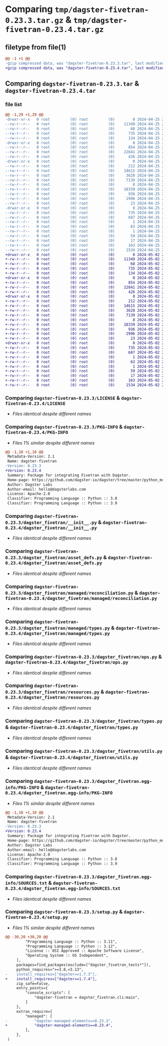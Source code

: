 # Comparing `tmp/dagster-fivetran-0.23.3.tar.gz` & `tmp/dagster-fivetran-0.23.4.tar.gz`

## filetype from file(1)

```diff
@@ -1 +1 @@
-gzip compressed data, was "dagster-fivetran-0.23.3.tar", last modified: Thu Apr 25 20:15:32 2024, max compression
+gzip compressed data, was "dagster-fivetran-0.23.4.tar", last modified: Thu May  2 20:39:44 2024, max compression
```

## Comparing `dagster-fivetran-0.23.3.tar` & `dagster-fivetran-0.23.4.tar`

### file list

```diff
@@ -1,29 +1,29 @@
-drwxr-xr-x   0 root         (0) root         (0)        0 2024-04-25 20:15:32.524715 dagster-fivetran-0.23.3/
--rw-r--r--   0 root         (0) root         (0)    11349 2024-04-25 20:08:31.000000 dagster-fivetran-0.23.3/LICENSE
--rw-r--r--   0 root         (0) root         (0)       68 2024-04-25 20:08:31.000000 dagster-fivetran-0.23.3/MANIFEST.in
--rw-r--r--   0 root         (0) root         (0)      735 2024-04-25 20:15:32.524715 dagster-fivetran-0.23.3/PKG-INFO
--rw-r--r--   0 root         (0) root         (0)      134 2024-04-25 20:08:31.000000 dagster-fivetran-0.23.3/README.md
-drwxr-xr-x   0 root         (0) root         (0)        0 2024-04-25 20:15:32.520715 dagster-fivetran-0.23.3/dagster_fivetran/
--rw-r--r--   0 root         (0) root         (0)      854 2024-04-25 20:08:31.000000 dagster-fivetran-0.23.3/dagster_fivetran/__init__.py
--rw-r--r--   0 root         (0) root         (0)    22841 2024-04-25 20:08:31.000000 dagster-fivetran-0.23.3/dagster_fivetran/asset_defs.py
--rw-r--r--   0 root         (0) root         (0)      426 2024-04-25 20:08:31.000000 dagster-fivetran-0.23.3/dagster_fivetran/cli.py
-drwxr-xr-x   0 root         (0) root         (0)        0 2024-04-25 20:15:32.524715 dagster-fivetran-0.23.3/dagster_fivetran/managed/
--rw-r--r--   0 root         (0) root         (0)      212 2024-04-25 20:08:31.000000 dagster-fivetran-0.23.3/dagster_fivetran/managed/__init__.py
--rw-r--r--   0 root         (0) root         (0)    14615 2024-04-25 20:08:31.000000 dagster-fivetran-0.23.3/dagster_fivetran/managed/reconciliation.py
--rw-r--r--   0 root         (0) root         (0)     3628 2024-04-25 20:08:31.000000 dagster-fivetran-0.23.3/dagster_fivetran/managed/types.py
--rw-r--r--   0 root         (0) root         (0)     7139 2024-04-25 20:08:31.000000 dagster-fivetran-0.23.3/dagster_fivetran/ops.py
--rw-r--r--   0 root         (0) root         (0)        8 2024-04-25 20:08:31.000000 dagster-fivetran-0.23.3/dagster_fivetran/py.typed
--rw-r--r--   0 root         (0) root         (0)    18339 2024-04-25 20:08:31.000000 dagster-fivetran-0.23.3/dagster_fivetran/resources.py
--rw-r--r--   0 root         (0) root         (0)      936 2024-04-25 20:08:31.000000 dagster-fivetran-0.23.3/dagster_fivetran/types.py
--rw-r--r--   0 root         (0) root         (0)     2996 2024-04-25 20:08:31.000000 dagster-fivetran-0.23.3/dagster_fivetran/utils.py
--rw-r--r--   0 root         (0) root         (0)       23 2024-04-25 20:08:31.000000 dagster-fivetran-0.23.3/dagster_fivetran/version.py
-drwxr-xr-x   0 root         (0) root         (0)        0 2024-04-25 20:15:32.524715 dagster-fivetran-0.23.3/dagster_fivetran.egg-info/
--rw-r--r--   0 root         (0) root         (0)      735 2024-04-25 20:15:32.000000 dagster-fivetran-0.23.3/dagster_fivetran.egg-info/PKG-INFO
--rw-r--r--   0 root         (0) root         (0)      687 2024-04-25 20:15:32.000000 dagster-fivetran-0.23.3/dagster_fivetran.egg-info/SOURCES.txt
--rw-r--r--   0 root         (0) root         (0)        1 2024-04-25 20:15:32.000000 dagster-fivetran-0.23.3/dagster_fivetran.egg-info/dependency_links.txt
--rw-r--r--   0 root         (0) root         (0)       63 2024-04-25 20:15:32.000000 dagster-fivetran-0.23.3/dagster_fivetran.egg-info/entry_points.txt
--rw-r--r--   0 root         (0) root         (0)        1 2024-04-25 20:15:32.000000 dagster-fivetran-0.23.3/dagster_fivetran.egg-info/not-zip-safe
--rw-r--r--   0 root         (0) root         (0)       59 2024-04-25 20:15:32.000000 dagster-fivetran-0.23.3/dagster_fivetran.egg-info/requires.txt
--rw-r--r--   0 root         (0) root         (0)       17 2024-04-25 20:15:32.000000 dagster-fivetran-0.23.3/dagster_fivetran.egg-info/top_level.txt
--rw-r--r--   0 root         (0) root         (0)      163 2024-04-25 20:15:32.524715 dagster-fivetran-0.23.3/setup.cfg
--rw-r--r--   0 root         (0) root         (0)     1534 2024-04-25 20:08:31.000000 dagster-fivetran-0.23.3/setup.py
+drwxr-xr-x   0 root         (0) root         (0)        0 2024-05-02 20:39:44.921058 dagster-fivetran-0.23.4/
+-rw-r--r--   0 root         (0) root         (0)    11349 2024-05-02 20:31:41.000000 dagster-fivetran-0.23.4/LICENSE
+-rw-r--r--   0 root         (0) root         (0)       68 2024-05-02 20:31:41.000000 dagster-fivetran-0.23.4/MANIFEST.in
+-rw-r--r--   0 root         (0) root         (0)      735 2024-05-02 20:39:44.921058 dagster-fivetran-0.23.4/PKG-INFO
+-rw-r--r--   0 root         (0) root         (0)      134 2024-05-02 20:31:41.000000 dagster-fivetran-0.23.4/README.md
+drwxr-xr-x   0 root         (0) root         (0)        0 2024-05-02 20:39:44.917058 dagster-fivetran-0.23.4/dagster_fivetran/
+-rw-r--r--   0 root         (0) root         (0)      854 2024-05-02 20:31:41.000000 dagster-fivetran-0.23.4/dagster_fivetran/__init__.py
+-rw-r--r--   0 root         (0) root         (0)    22841 2024-05-02 20:31:41.000000 dagster-fivetran-0.23.4/dagster_fivetran/asset_defs.py
+-rw-r--r--   0 root         (0) root         (0)      426 2024-05-02 20:31:41.000000 dagster-fivetran-0.23.4/dagster_fivetran/cli.py
+drwxr-xr-x   0 root         (0) root         (0)        0 2024-05-02 20:39:44.917058 dagster-fivetran-0.23.4/dagster_fivetran/managed/
+-rw-r--r--   0 root         (0) root         (0)      212 2024-05-02 20:31:41.000000 dagster-fivetran-0.23.4/dagster_fivetran/managed/__init__.py
+-rw-r--r--   0 root         (0) root         (0)    14615 2024-05-02 20:31:41.000000 dagster-fivetran-0.23.4/dagster_fivetran/managed/reconciliation.py
+-rw-r--r--   0 root         (0) root         (0)     3628 2024-05-02 20:31:41.000000 dagster-fivetran-0.23.4/dagster_fivetran/managed/types.py
+-rw-r--r--   0 root         (0) root         (0)     7139 2024-05-02 20:31:41.000000 dagster-fivetran-0.23.4/dagster_fivetran/ops.py
+-rw-r--r--   0 root         (0) root         (0)        8 2024-05-02 20:31:41.000000 dagster-fivetran-0.23.4/dagster_fivetran/py.typed
+-rw-r--r--   0 root         (0) root         (0)    18339 2024-05-02 20:31:41.000000 dagster-fivetran-0.23.4/dagster_fivetran/resources.py
+-rw-r--r--   0 root         (0) root         (0)      936 2024-05-02 20:31:41.000000 dagster-fivetran-0.23.4/dagster_fivetran/types.py
+-rw-r--r--   0 root         (0) root         (0)     2996 2024-05-02 20:31:41.000000 dagster-fivetran-0.23.4/dagster_fivetran/utils.py
+-rw-r--r--   0 root         (0) root         (0)       23 2024-05-02 20:31:41.000000 dagster-fivetran-0.23.4/dagster_fivetran/version.py
+drwxr-xr-x   0 root         (0) root         (0)        0 2024-05-02 20:39:44.917058 dagster-fivetran-0.23.4/dagster_fivetran.egg-info/
+-rw-r--r--   0 root         (0) root         (0)      735 2024-05-02 20:39:44.000000 dagster-fivetran-0.23.4/dagster_fivetran.egg-info/PKG-INFO
+-rw-r--r--   0 root         (0) root         (0)      687 2024-05-02 20:39:44.000000 dagster-fivetran-0.23.4/dagster_fivetran.egg-info/SOURCES.txt
+-rw-r--r--   0 root         (0) root         (0)        1 2024-05-02 20:39:44.000000 dagster-fivetran-0.23.4/dagster_fivetran.egg-info/dependency_links.txt
+-rw-r--r--   0 root         (0) root         (0)       63 2024-05-02 20:39:44.000000 dagster-fivetran-0.23.4/dagster_fivetran.egg-info/entry_points.txt
+-rw-r--r--   0 root         (0) root         (0)        1 2024-05-02 20:39:44.000000 dagster-fivetran-0.23.4/dagster_fivetran.egg-info/not-zip-safe
+-rw-r--r--   0 root         (0) root         (0)       59 2024-05-02 20:39:44.000000 dagster-fivetran-0.23.4/dagster_fivetran.egg-info/requires.txt
+-rw-r--r--   0 root         (0) root         (0)       17 2024-05-02 20:39:44.000000 dagster-fivetran-0.23.4/dagster_fivetran.egg-info/top_level.txt
+-rw-r--r--   0 root         (0) root         (0)      163 2024-05-02 20:39:44.921058 dagster-fivetran-0.23.4/setup.cfg
+-rw-r--r--   0 root         (0) root         (0)     1534 2024-05-02 20:31:41.000000 dagster-fivetran-0.23.4/setup.py
```

### Comparing `dagster-fivetran-0.23.3/LICENSE` & `dagster-fivetran-0.23.4/LICENSE`

 * *Files identical despite different names*

### Comparing `dagster-fivetran-0.23.3/PKG-INFO` & `dagster-fivetran-0.23.4/PKG-INFO`

 * *Files 1% similar despite different names*

```diff
@@ -1,10 +1,10 @@
 Metadata-Version: 2.1
 Name: dagster-fivetran
-Version: 0.23.3
+Version: 0.23.4
 Summary: Package for integrating Fivetran with Dagster.
 Home-page: https://github.com/dagster-io/dagster/tree/master/python_modules/libraries/dagster-fivetran
 Author: Dagster Labs
 Author-email: hello@dagsterlabs.com
 License: Apache-2.0
 Classifier: Programming Language :: Python :: 3.8
 Classifier: Programming Language :: Python :: 3.9
```

### Comparing `dagster-fivetran-0.23.3/dagster_fivetran/__init__.py` & `dagster-fivetran-0.23.4/dagster_fivetran/__init__.py`

 * *Files identical despite different names*

### Comparing `dagster-fivetran-0.23.3/dagster_fivetran/asset_defs.py` & `dagster-fivetran-0.23.4/dagster_fivetran/asset_defs.py`

 * *Files identical despite different names*

### Comparing `dagster-fivetran-0.23.3/dagster_fivetran/managed/reconciliation.py` & `dagster-fivetran-0.23.4/dagster_fivetran/managed/reconciliation.py`

 * *Files identical despite different names*

### Comparing `dagster-fivetran-0.23.3/dagster_fivetran/managed/types.py` & `dagster-fivetran-0.23.4/dagster_fivetran/managed/types.py`

 * *Files identical despite different names*

### Comparing `dagster-fivetran-0.23.3/dagster_fivetran/ops.py` & `dagster-fivetran-0.23.4/dagster_fivetran/ops.py`

 * *Files identical despite different names*

### Comparing `dagster-fivetran-0.23.3/dagster_fivetran/resources.py` & `dagster-fivetran-0.23.4/dagster_fivetran/resources.py`

 * *Files identical despite different names*

### Comparing `dagster-fivetran-0.23.3/dagster_fivetran/types.py` & `dagster-fivetran-0.23.4/dagster_fivetran/types.py`

 * *Files identical despite different names*

### Comparing `dagster-fivetran-0.23.3/dagster_fivetran/utils.py` & `dagster-fivetran-0.23.4/dagster_fivetran/utils.py`

 * *Files identical despite different names*

### Comparing `dagster-fivetran-0.23.3/dagster_fivetran.egg-info/PKG-INFO` & `dagster-fivetran-0.23.4/dagster_fivetran.egg-info/PKG-INFO`

 * *Files 1% similar despite different names*

```diff
@@ -1,10 +1,10 @@
 Metadata-Version: 2.1
 Name: dagster-fivetran
-Version: 0.23.3
+Version: 0.23.4
 Summary: Package for integrating Fivetran with Dagster.
 Home-page: https://github.com/dagster-io/dagster/tree/master/python_modules/libraries/dagster-fivetran
 Author: Dagster Labs
 Author-email: hello@dagsterlabs.com
 License: Apache-2.0
 Classifier: Programming Language :: Python :: 3.8
 Classifier: Programming Language :: Python :: 3.9
```

### Comparing `dagster-fivetran-0.23.3/dagster_fivetran.egg-info/SOURCES.txt` & `dagster-fivetran-0.23.4/dagster_fivetran.egg-info/SOURCES.txt`

 * *Files identical despite different names*

### Comparing `dagster-fivetran-0.23.3/setup.py` & `dagster-fivetran-0.23.4/setup.py`

 * *Files 1% similar despite different names*

```diff
@@ -30,20 +30,20 @@
         "Programming Language :: Python :: 3.11",
         "Programming Language :: Python :: 3.12",
         "License :: OSI Approved :: Apache Software License",
         "Operating System :: OS Independent",
     ],
     packages=find_packages(exclude=["dagster_fivetran_tests*"]),
     python_requires=">=3.8,<3.13",
-    install_requires=["dagster==1.7.3"],
+    install_requires=["dagster==1.7.4"],
     zip_safe=False,
     entry_points={
         "console_scripts": [
             "dagster-fivetran = dagster_fivetran.cli:main",
         ]
     },
     extras_require={
         "managed": [
-            "dagster-managed-elements==0.23.3",
+            "dagster-managed-elements==0.23.4",
         ],
     },
 )
```

